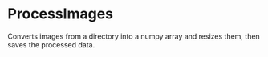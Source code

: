 # ProcessImages
Converts images from a directory into a numpy array and resizes them, then saves the processed data. 
